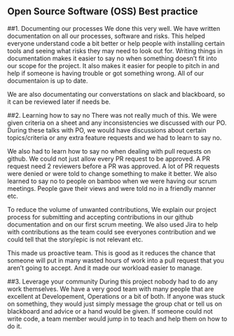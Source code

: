## Open Source Software (OSS) Best practice

##1. Documenting our processes
We done this very well. We have written documentation on all our processes, software and risks. This helped everyone understand code a bit better or help people with installing certain tools and seeing what risks they may need to look out for. Writing things in documentation makes it easier to say no when something doesn’t fit into our scope for the project. It also makes it easier for people to pitch in and help if someone is having trouble or got something wrong. All of our documentaion is up to date.

We are also documentating our converstations on slack and blackboard, so it can be reviewed later if needs be.

##2. Learning how to say no
There was not really much of this. We were given criteria on a sheet and any inconsistencies we discussed with our PO. During these talks with PO, we would have discussions about certain topics/criteria or any extra feature requests and we had to learn to say no. 

We also had to learn how to say no when dealing with pull requests on github. We could not just allow every PR request to be approved. A PR request need 2 reviewers before a PR was approved. A lot of PR requests were denied or were told to change something to make it better. We also learned to say no to people on bamboo when we were having our scrum meetings. People gave their views and were told no in a friendly manner etc.

To reduce the volume of unwanted contributions, We explain our project process for submitting and accepting contributions in our github documentation and on our first scrum meeting. We also used Jira to help with contributions as the team could see everyones contribution and we could tell that the story/epic is not relevant etc.

This made us proactive team. This is good as it reduces the chance that someone will put in many wasted hours of work into a pull request that you aren’t going to accept. And it made our workload easier to manage.

##3. Leverage your community
During this project nobody had to do any work themselves. We have a very good team with many people that are excellent at Developement, Operations or a bit of both. If anyone was stuck on something, they would just simply message the group chat or tell us on blackboard and advice or a hand would be given. If someone could not write code, a team member would jump in to teach and help them on how to do it.
